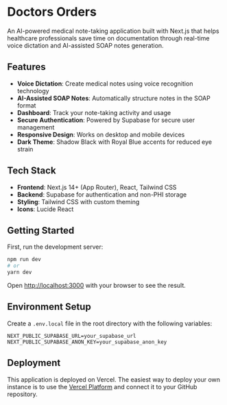 # Doctors Orders

An AI-powered medical note-taking application built with Next.js that helps healthcare professionals save time on documentation through real-time voice dictation and AI-assisted SOAP notes generation.

## Features

- **Voice Dictation**: Create medical notes using voice recognition technology
- **AI-Assisted SOAP Notes**: Automatically structure notes in the SOAP format
- **Dashboard**: Track your note-taking activity and usage
- **Secure Authentication**: Powered by Supabase for secure user management
- **Responsive Design**: Works on desktop and mobile devices
- **Dark Theme**: Shadow Black with Royal Blue accents for reduced eye strain

## Tech Stack

- **Frontend**: Next.js 14+ (App Router), React, Tailwind CSS
- **Backend**: Supabase for authentication and non-PHI storage
- **Styling**: Tailwind CSS with custom theming
- **Icons**: Lucide React

## Getting Started

First, run the development server:

```bash
npm run dev
# or
yarn dev
```

Open [http://localhost:3000](http://localhost:3000) with your browser to see the result.

## Environment Setup

Create a `.env.local` file in the root directory with the following variables:

```
NEXT_PUBLIC_SUPABASE_URL=your_supabase_url
NEXT_PUBLIC_SUPABASE_ANON_KEY=your_supabase_anon_key
```

## Deployment

This application is deployed on Vercel. The easiest way to deploy your own instance is to use the [Vercel Platform](https://vercel.com/new) and connect it to your GitHub repository.
